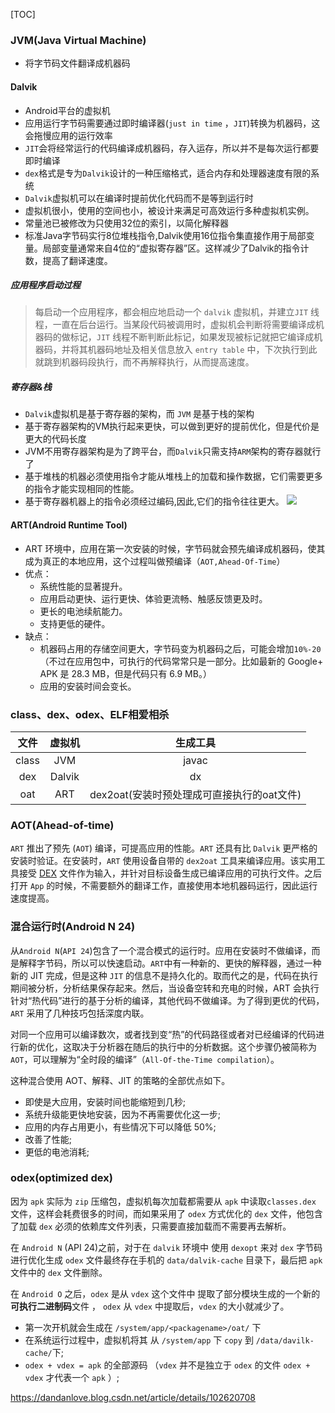 [TOC]

### JVM(Java Virtual Machine)
* 将字节码文件翻译成机器码

#### Dalvik
* Android平台的虚拟机
* 应用运行字节码需要通过即时编译器(`just in time` ，`JIT`)转换为机器码，这会拖慢应用的运行效率
* `JIT`会将经常运行的代码编译成机器码，存入运存，所以并不是每次运行都要即时编译
* `dex`格式是专为`Dalvik`设计的一种压缩格式，适合内存和处理器速度有限的系统
* `Dalvik`虚拟机可以在编译时提前优化代码而不是等到运行时
* 虚拟机很小，使用的空间也小，被设计来满足可高效运行多种虚拟机实例。
* 常量池已被修改为只使用32位的索引，以简化解释器
* 标准Java字节码实行8位堆栈指令,Dalvik使用16位指令集直接作用于局部变量。局部变量通常来自4位的“虚拟寄存器”区。这样减少了Dalvik的指令计数，提高了翻译速度。

##### 应用程序启动过程
> 每启动一个应用程序，都会相应地启动一个 `dalvik` 虚拟机，并建立`JIT` 线程，一直在后台运行。当某段代码被调用时，虚拟机会判断将需要编译成机器码的做标记，`JIT` 线程不断判断此标记，如果发现被标记就把它编译成机器码，并将其机器码地址及相关信息放入 `entry table` 中，下次执行到此就跳到机器码段执行，而不再解释执行，从而提高速度。

##### 寄存器&栈
* `Dalvik`虚拟机是基于寄存器的架构，而 `JVM` 是基于栈的架构
* 基于寄存器架构的VM执行起来更快，可以做到更好的提前优化，但是代价是更大的代码长度
* JVM不用寄存器架构是为了跨平台，而`Dalvik`只需支持`ARM`架构的寄存器就行了
* 基于堆栈的机器必须使用指令才能从堆栈上的加载和操作数据，它们需要更多的指令才能实现相同的性能。
* 基于寄存器机器上的指令必须经过编码,因此,它们的指令往往更大。
![](https://raw.githubusercontent.com/gxd523/PictureBed/master/register_stack.png)

#### ART(Android Runtime Tool)
* ART 环境中，应用在第一次安装的时候，字节码就会预先编译成机器码，使其成为真正的本地应用，这个过程叫做预编译（`AOT,Ahead-Of-Time`）
* 优点：
	* 系统性能的显著提升。
	* 应用启动更快、运行更快、体验更流畅、触感反馈更及时。
	* 更长的电池续航能力。
	* 支持更低的硬件。
* 缺点：
	* 机器码占用的存储空间更大，字节码变为机器码之后，可能会增加`10%-20`（不过在应用包中，可执行的代码常常只是一部分。比如最新的 Google+ APK 是 28.3 MB，但是代码只有 6.9 MB。）
	* 应用的安装时间会变长。

### class、dex、odex、ELF相爱相杀
文件 | 虚拟机 | 生成工具
:---: | :---: | :---:
class | JVM | javac
dex | Dalvik | dx
oat | ART | dex2oat(安装时预处理成可直接执行的oat文件)

### AOT(Ahead-of-time)

`ART` 推出了预先 (`AOT`) 编译，可提高应用的性能。`ART` 还具有比 `Dalvik` 更严格的安装时验证。在安装时，`ART` 使用设备自带的 `dex2oat` 工具来编译应用。该实用工具接受 [DEX](http://source.android.com/devices/tech/dalvik/dex-format.html) 文件作为输入，并针对目标设备生成已编译应用的可执行文件。之后打开 `App` 的时候，不需要额外的翻译工作，直接使用本地机器码运行，因此运行速度提高。

### 混合运行时(Android N 24)

从`Android N`(`API 24`)包含了一个混合模式的运行时。应用在安装时不做编译，而是解释字节码，所以可以快速启动。`ART`中有一种新的、更快的解释器，通过一种新的 JIT 完成，但是这种 `JIT` 的信息不是持久化的。取而代之的是，代码在执行期间被分析，分析结果保存起来。然后，当设备空转和充电的时候，ART 会执行针对“热代码”进行的基于分析的编译，其他代码不做编译。为了得到更优的代码，`ART` 采用了几种技巧包括深度内联。

对同一个应用可以编译数次，或者找到变“热”的代码路径或者对已经编译的代码进行新的优化，这取决于分析器在随后的执行中的分析数据。这个步骤仍被简称为 `AOT`，可以理解为“全时段的编译”（`All-Of-the-Time compilation`）。

这种混合使用 AOT、解释、JIT 的策略的全部优点如下。

- 即使是大应用，安装时间也能缩短到几秒;
- 系统升级能更快地安装，因为不再需要优化这一步;
- 应用的内存占用更小，有些情况下可以降低 50%;
- 改善了性能;
- 更低的电池消耗;

### odex(optimized dex)
因为 `apk` 实际为 `zip` 压缩包，虚拟机每次加载都需要从 `apk` 中读取`classes.dex` 文件，这样会耗费很多的时间，而如果采用了 `odex` 方式优化的 `dex` 文件，他包含了加载 `dex` 必须的依赖库文件列表，只需要直接加载而不需要再去解析。

在 `Android N` (API 24)之前，对于在 `dalvik` 环境中 使用 `dexopt` 来对 `dex` 字节码进行优化生成 `odex` 文件最终存在手机的 `data/dalvik-cache` 目录下，最后把 `apk` 文件中的 `dex` 文件删除。

在 `Android O` 之后，`odex` 是从 `vdex` 这个文件中 提取了部分模块生成的一个新的**可执行二进制码**文件 ， `odex` 从 `vdex` 中提取后，`vdex` 的大小就减少了。

- 第一次开机就会生成在 `/system/app/<packagename>/oat/` 下
- 在系统运行过程中，虚拟机将其 从 `/system/app` 下 `copy` 到 `/data/davilk-cache/`下;
- `odex + vdex = apk` 的全部源码 （`vdex` 并不是独立于 `odex` 的文件 `odex + vdex` 才代表一个 `apk` ）;

https://dandanlove.blog.csdn.net/article/details/102620708